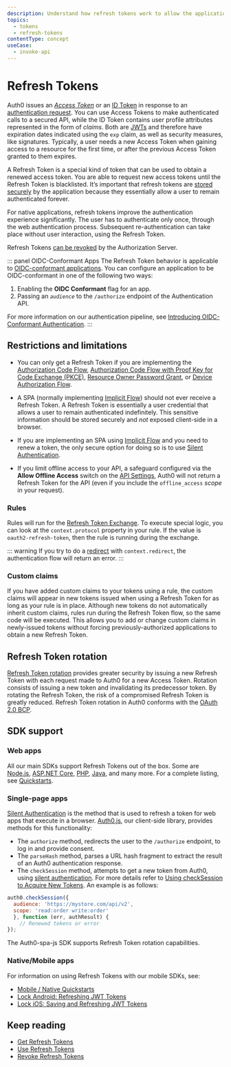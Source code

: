 ```yaml
---
description: Understand how refresh tokens work to allow the application to ask Auth0 to issue a new Access Token or ID Token without having to re-authenticate the user.
topics:
  - tokens
  - refresh-tokens
contentType: concept
useCase:
  - invoke-api
---
```

# Refresh Tokens

Auth0 issues an <dfn data-key="access-token">[Access Token](/tokens/concepts/access-tokens)</dfn> or an [ID Token](/tokens/concepts/id-tokens) in response to an [authentication request](/api-auth). You can use Access Tokens to make authenticated calls to a secured API, while the ID Token contains user profile attributes represented in the form of *claims*. Both are [JWTs](/tokens/concepts/jwts) and therefore have expiration dates indicated using the `exp` claim, as well as security measures, like signatures. Typically, a user needs a new Access Token when gaining access to a resource for the first time, or after the previous Access Token granted to them expires.

A Refresh Token is a special kind of token that can be used to obtain a renewed access token. You are able to request new access tokens until the Refresh Token is blacklisted. It’s important that refresh tokens are [stored securely](/tokens/guides/store-tokens) by the application because they essentially allow a user to remain authenticated forever.

For native applications, refresh tokens improve the authentication experience significantly. The user has to authenticate only once, through the web authentication process. Subsequent re-authentication can take place without user interaction, using the Refresh Token.

Refresh Tokens [can be revoked](/tokens/guides/revoke-refresh-tokens) by the Authorization Server.

::: panel OIDC-Conformant Apps
The Refresh Token behavior is applicable to [OIDC-conformant applications](/api-auth/tutorials/adoption/oidc-conformant). You can configure an application to be OIDC-conformant in one of the following two ways:

1. Enabling the **OIDC Conformant** flag for an app.
2. Passing an <dfn data-key="audience">`audience`</dfn> to the `/authorize` endpoint of the Authentication API.

For more information on our authentication pipeline, see [Introducing OIDC-Conformant Authentication](/api-auth/intro).
:::

## Restrictions and limitations

* You can only get a Refresh Token if you are implementing the [Authorization Code Flow](/flows/concepts/auth-code), [Authorization Code Flow with Proof Key for Code Exchange (PKCE)](/flows/concepts/auth-code-pkce), [Resource Owner Password Grant](/api-auth/grant/password), or [Device Authorization Flow](/flows/concepts/device-auth).

* A SPA (normally implementing [Implicit Flow](/flows/concepts/implicit)) should not ever receive a Refresh Token. A Refresh Token is essentially a user credential that allows a user to remain authenticated indefinitely. This sensitive information should be stored securely and *not* exposed client-side in a browser.

* If you are implementing an SPA using [Implicit Flow](/flows/concepts/implicit) and you need to renew a token, the only secure option for doing so is to use [Silent Authentication](/api-auth/tutorials/silent-authentication).

* If you limit offline access to your API, a safeguard configured via the **Allow Offline Access** switch on the [API Settings](${manage_url}/#/apis), Auth0 will not return a Refresh Token for the API (even if you include the `offline_access` <dfn data-key="scope">scope</dfn> in your request).

### Rules

Rules will run for the [Refresh Token Exchange](/tokens/guides/use-refresh-tokens). To execute special logic, you can look at the `context.protocol` property in your rule. If the value is `oauth2-refresh-token`, then the rule is running during the exchange.

::: warning
If you try to do a <a href="/rules/redirect">redirect</a> with <code>context.redirect</code>, the authentication flow will return an error.
:::

### Custom claims

If you have added custom claims to your tokens using a rule, the custom claims will appear in new tokens issued when using a Refresh Token for as long as your rule is in place. Although new tokens do not automatically inherit custom claims, rules run during the Refresh Token flow, so the same code will be executed. This allows you to add or change custom claims in newly-issued tokens without forcing previously-authorized applications to obtain a new Refresh Token.

## Refresh Token rotation

[Refresh Token rotation](/tokens/concepts/refresh-token-rotation) provides greater security by issuing a new Refresh Token with each request made to Auth0 for a new Access Token. Rotation consists of issuing a new token and invalidating its predecessor token. By rotating the Refresh Token, the risk of a compromised Refresh Token is greatly reduced. Refresh Token rotation in Auth0 conforms with the [OAuth 2.0 BCP](https://tools.ietf.org/html/draft-ietf-oauth-security-topics-13#section-4.12). 

## SDK support

### Web apps

All our main SDKs support Refresh Tokens out of the box. Some are [Node.js](/quickstart/webapp/nodejs), [ASP.NET Core](/quickstart/webapp/aspnet-core), [PHP](/quickstart/webapp/php), [Java](/dev-centers/java), and many more. For a complete listing, see [Quickstarts](/quickstart/webapp).

### Single-page apps

[Silent Authentication](/api-auth/tutorials/silent-authentication) is the method that is used to refresh a token for web apps that execute in a browser. [Auth0.js](/libraries/auth0js), our client-side library, provides methods for this functionality:

- The `authorize` method, redirects the user to the `/authorize` endpoint, to log in and provide consent.
- The `parseHash` method, parses a URL hash fragment to extract the result of an Auth0 authentication response.
- The `checkSession` method, attempts to get a new token from Auth0, using [silent authentication](/api-auth/tutorials/silent-authentication). For more details refer to [Using checkSession to Acquire New Tokens](/libraries/auth0js#using-checksession-to-acquire-new-tokens). An example is as follows:

```js
auth0.checkSession({
  audience: 'https://mystore.com/api/v2',
  scope: 'read:order write:order'
  }, function (err, authResult) {
    // Renewed tokens or error
});
```

The Auth0-spa-js SDK supports Refresh Token rotation capabilities.

### Native/Mobile apps

For information on using Refresh Tokens with our mobile SDKs, see:

* [Mobile / Native Quickstarts](/quickstart/native)
* [Lock Android: Refreshing JWT Tokens](/libraries/lock-android/refresh-jwt-tokens)
* [Lock iOS: Saving and Refreshing JWT Tokens](/libraries/lock-ios/v2)


## Keep reading

* [Get Refresh Tokens](/tokens/guides/get-refresh-tokens)
* [Use Refresh Tokens](/tokens/guides/use-refresh-tokens)
* [Revoke Refresh Tokens](/tokens/guides/revoke-refresh-tokens)
